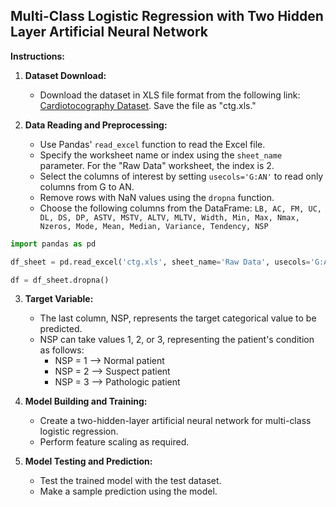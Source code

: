 ## Multi-Class Logistic Regression with Two Hidden Layer Artificial Neural Network

**Instructions:**

1. **Dataset Download:**
   - Download the dataset in XLS file format from the following link: [Cardiotocography Dataset](https://archive.ics.uci.edu/ml/datasets/cardiotocography). Save the file as "ctg.xls."

2. **Data Reading and Preprocessing:**
   - Use Pandas' `read_excel` function to read the Excel file.
   - Specify the worksheet name or index using the `sheet_name` parameter. For the "Raw Data" worksheet, the index is 2.
   - Select the columns of interest by setting `usecols='G:AN'` to read only columns from G to AN.
   - Remove rows with NaN values using the `dropna` function.
   - Choose the following columns from the DataFrame: `LB, AC, FM, UC, DL, DS, DP, ASTV, MSTV, ALTV, MLTV, Width, Min, Max, Nmax, Nzeros, Mode, Mean, Median, Variance, Tendency, NSP`
   

```python
import pandas as pd

df_sheet = pd.read_excel('ctg.xls', sheet_name='Raw Data', usecols='G:AN')

df = df_sheet.dropna()
```

3. **Target Variable:**
   - The last column, NSP, represents the target categorical value to be predicted.
   - NSP can take values 1, 2, or 3, representing the patient's condition as follows:
     - NSP = 1 --> Normal patient
     - NSP = 2 --> Suspect patient
     - NSP = 3 --> Pathologic patient

4. **Model Building and Training:**
   - Create a two-hidden-layer artificial neural network for multi-class logistic regression.
   - Perform feature scaling as required.

5. **Model Testing and Prediction:**
   - Test the trained model with the test dataset.
   - Make a sample prediction using the model.
